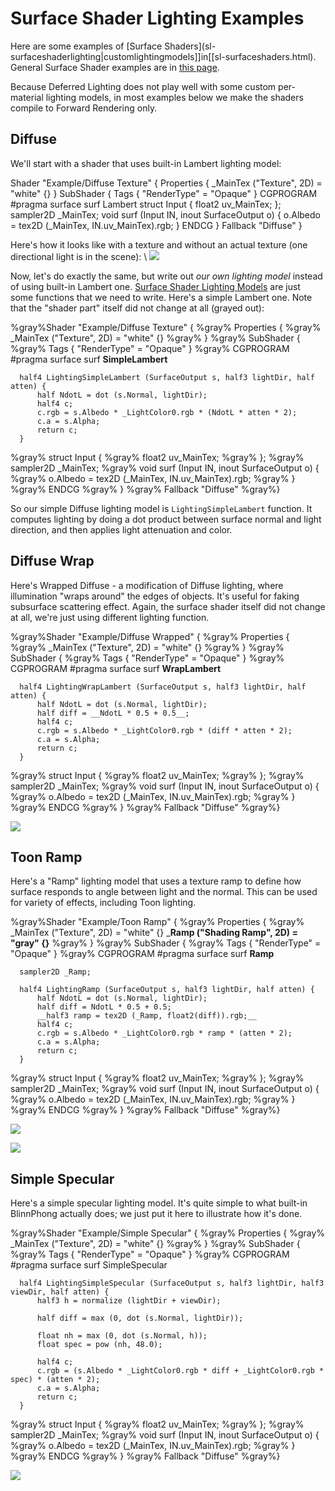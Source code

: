Surface Shader Lighting Examples
================================


Here are some examples of [Surface Shaders](sl-surfaceshaderlighting|<span class=keyword>customlightingmodels</span>]]in[[sl-surfaceshaders.html). General Surface Shader examples are in [this page](sl-surfaceshaderexamples.html).

Because Deferred Lighting does not play well with some custom per-material lighting models, in most examples below we make the shaders compile to Forward Rendering only.


Diffuse
-------


We'll start with a shader that uses built-in Lambert lighting model:

  Shader "Example/Diffuse Texture" {
    Properties {
      _MainTex ("Texture", 2D) = "white" {}
    }
    SubShader {
      Tags { "RenderType" = "Opaque" }
      CGPROGRAM
      #pragma surface surf Lambert
      struct Input {
          float2 uv_MainTex;
      };
      sampler2D _MainTex;
      void surf (Input IN, inout SurfaceOutput o) {
          o.Albedo = tex2D (_MainTex, IN.uv_MainTex).rgb;
      }
      ENDCG
    }
    Fallback "Diffuse"
  }

Here's how it looks like with a texture and without an actual texture (one directional light is in the scene): \\
![](http://docwiki.hq.unity3d.com/uploads/Main/SurfaceShaderDiffuseTexture.png)  


Now, let's do exactly the same, but write out _our own lighting model_ instead of using built-in Lambert one. [Surface Shader Lighting Models](sl-surfaceshaderlighting.html) are just some functions that we need to write. Here's a simple Lambert one. Note that the "shader part" itself did not change at all (grayed out):

  %gray%Shader "Example/Diffuse Texture" {
  %gray%  Properties {
  %gray%    _MainTex ("Texture", 2D) = "white" {}
  %gray%  }
  %gray%  SubShader {
  %gray%    Tags { "RenderType" = "Opaque" }
  %gray%    CGPROGRAM
      #pragma surface surf __SimpleLambert__
      
      half4 LightingSimpleLambert (SurfaceOutput s, half3 lightDir, half atten) {
          half NdotL = dot (s.Normal, lightDir);
          half4 c;
          c.rgb = s.Albedo * _LightColor0.rgb * (NdotL * atten * 2);
          c.a = s.Alpha;
          return c;
      }
      
  %gray%    struct Input {
  %gray%        float2 uv_MainTex;
  %gray%    };
  %gray%    sampler2D _MainTex;
  %gray%    void surf (Input IN, inout SurfaceOutput o) {
  %gray%        o.Albedo = tex2D (_MainTex, IN.uv_MainTex).rgb;
  %gray%    }
  %gray%    ENDCG
  %gray%  }
  %gray%  Fallback "Diffuse"
  %gray%}

So our simple Diffuse lighting model is `LightingSimpleLambert` function. It computes lighting by doing a dot product between surface normal and light direction, and then applies light attenuation and color.


Diffuse Wrap
------------


Here's Wrapped Diffuse - a modification of Diffuse lighting, where illumination "wraps around" the edges of objects. It's useful for faking subsurface scattering effect. Again, the surface shader itself did not change at all, we're just using different lighting function.

  %gray%Shader "Example/Diffuse Wrapped" {
  %gray%  Properties {
  %gray%    _MainTex ("Texture", 2D) = "white" {}
  %gray%  }
  %gray%  SubShader {
  %gray%    Tags { "RenderType" = "Opaque" }
  %gray%    CGPROGRAM
      #pragma surface surf __WrapLambert__
      
      half4 LightingWrapLambert (SurfaceOutput s, half3 lightDir, half atten) {
          half NdotL = dot (s.Normal, lightDir);
          half diff = __NdotL * 0.5 + 0.5__;
          half4 c;
          c.rgb = s.Albedo * _LightColor0.rgb * (diff * atten * 2);
          c.a = s.Alpha;
          return c;
      }
      
  %gray%    struct Input {
  %gray%        float2 uv_MainTex;
  %gray%    };
  %gray%    sampler2D _MainTex;
  %gray%    void surf (Input IN, inout SurfaceOutput o) {
  %gray%        o.Albedo = tex2D (_MainTex, IN.uv_MainTex).rgb;
  %gray%    }
  %gray%    ENDCG
  %gray%  }
  %gray%  Fallback "Diffuse"
  %gray%}


![](http://docwiki.hq.unity3d.com/uploads/Main/SurfaceShaderDiffuseWrap.png)  


Toon Ramp
---------


Here's a "Ramp" lighting model that uses a texture ramp to define how surface responds to angle between light and the normal. This can be used for variety of effects, including Toon lighting.

  %gray%Shader "Example/Toon Ramp" {
  %gray%  Properties {
  %gray%    _MainTex ("Texture", 2D) = "white" {}
      ___Ramp ("Shading Ramp", 2D) = "gray" {}__
  %gray%  }
  %gray%  SubShader {
  %gray%    Tags { "RenderType" = "Opaque" }
  %gray%    CGPROGRAM
      #pragma surface surf __Ramp__
      
      sampler2D _Ramp;
      
      half4 LightingRamp (SurfaceOutput s, half3 lightDir, half atten) {
          half NdotL = dot (s.Normal, lightDir);
          half diff = NdotL * 0.5 + 0.5;
          __half3 ramp = tex2D (_Ramp, float2(diff)).rgb;__
          half4 c;
          c.rgb = s.Albedo * _LightColor0.rgb * ramp * (atten * 2);
          c.a = s.Alpha;
          return c;
      }
      
  %gray%    struct Input {
  %gray%        float2 uv_MainTex;
  %gray%    };
  %gray%    sampler2D _MainTex;
  %gray%    void surf (Input IN, inout SurfaceOutput o) {
  %gray%        o.Albedo = tex2D (_MainTex, IN.uv_MainTex).rgb;
  %gray%    }
  %gray%    ENDCG
  %gray%  }
  %gray%  Fallback "Diffuse"
  %gray%}


![](http://docwiki.hq.unity3d.com/uploads/Main/SurfaceShaderToonRamp.png)  

![](http://docwiki.hq.unity3d.com/uploads/Main/SurfaceShaderToonRampItself.png)  


Simple Specular
---------------


Here's a simple specular lighting model. It's quite simple to what built-in BlinnPhong actually does; we just put it here to illustrate how it's done.

  %gray%Shader "Example/Simple Specular" {
  %gray%  Properties {
  %gray%    _MainTex ("Texture", 2D) = "white" {}
  %gray%  }
  %gray%  SubShader {
  %gray%    Tags { "RenderType" = "Opaque" }
  %gray%    CGPROGRAM
      #pragma surface surf SimpleSpecular
      
      half4 LightingSimpleSpecular (SurfaceOutput s, half3 lightDir, half3 viewDir, half atten) {
          half3 h = normalize (lightDir + viewDir);
          
          half diff = max (0, dot (s.Normal, lightDir));
          
          float nh = max (0, dot (s.Normal, h));
          float spec = pow (nh, 48.0);
          
          half4 c;
          c.rgb = (s.Albedo * _LightColor0.rgb * diff + _LightColor0.rgb * spec) * (atten * 2);
          c.a = s.Alpha;
          return c;
      }
      
  %gray%    struct Input {
  %gray%        float2 uv_MainTex;
  %gray%    };
  %gray%    sampler2D _MainTex;
  %gray%    void surf (Input IN, inout SurfaceOutput o) {
  %gray%        o.Albedo = tex2D (_MainTex, IN.uv_MainTex).rgb;
  %gray%    }
  %gray%    ENDCG
  %gray%  }
  %gray%  Fallback "Diffuse"
  %gray%}


![](http://docwiki.hq.unity3d.com/uploads/Main/SurfaceShaderSimpleSpecular.png)  

